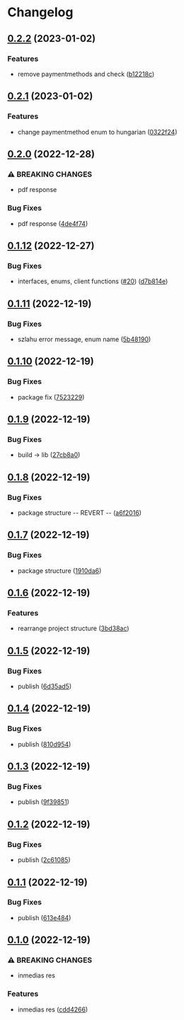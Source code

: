 # Changelog

## [0.2.2](https://github.com/Tubee01/szamlazzhu-client/compare/v0.2.1...v0.2.2) (2023-01-02)


### Features

* remove paymentmethods and check ([b12218c](https://github.com/Tubee01/szamlazzhu-client/commit/b12218c4d6e160b5b792c5694a5d0bf9d52658b7))

## [0.2.1](https://github.com/Tubee01/szamlazzhu-client/compare/v0.2.0...v0.2.1) (2023-01-02)


### Features

* change paymentmethod enum to hungarian ([0322f24](https://github.com/Tubee01/szamlazzhu-client/commit/0322f24fecce2714f32cbf2763ffe0eec981002c))

## [0.2.0](https://github.com/Tubee01/szamlazzhu-client/compare/v0.1.12...v0.2.0) (2022-12-28)


### ⚠ BREAKING CHANGES

* pdf response

### Bug Fixes

* pdf response ([4de4f74](https://github.com/Tubee01/szamlazzhu-client/commit/4de4f740807b800a14f024cea8162c8631967447))

## [0.1.12](https://github.com/Tubee01/szamlazzhu-client/compare/v0.1.11...v0.1.12) (2022-12-27)


### Bug Fixes

* interfaces, enums, client functions ([#20](https://github.com/Tubee01/szamlazzhu-client/issues/20)) ([d7b814e](https://github.com/Tubee01/szamlazzhu-client/commit/d7b814e9fc05e0e886b25d4bf6428e14bfb43ce6))

## [0.1.11](https://github.com/Tubee01/szamlazzhu-client/compare/v0.1.10...v0.1.11) (2022-12-19)


### Bug Fixes

* szlahu error message, enum name ([5b48190](https://github.com/Tubee01/szamlazzhu-client/commit/5b4819052cd2d8fe54258d090aa59027f92bd5ef))

## [0.1.10](https://github.com/Tubee01/szamlazzhu-client/compare/v0.1.9...v0.1.10) (2022-12-19)


### Bug Fixes

* package fix ([7523229](https://github.com/Tubee01/szamlazzhu-client/commit/7523229a2a077ac74ce4c8406b0739dbd37da61e))

## [0.1.9](https://github.com/Tubee01/szamlazzhu-client/compare/v0.1.8...v0.1.9) (2022-12-19)


### Bug Fixes

* build -&gt; lib ([27cb8a0](https://github.com/Tubee01/szamlazzhu-client/commit/27cb8a0b17e6e14a65201637b78cd502009318c1))

## [0.1.8](https://github.com/Tubee01/szamlazzhu-client/compare/v0.1.7...v0.1.8) (2022-12-19)


### Bug Fixes

* package structure -- REVERT -- ([a6f2016](https://github.com/Tubee01/szamlazzhu-client/commit/a6f201678728eeb8b3dce833d2986d42a121f911))

## [0.1.7](https://github.com/Tubee01/szamlazzhu-client/compare/v0.1.6...v0.1.7) (2022-12-19)


### Bug Fixes

* package structure ([1910da6](https://github.com/Tubee01/szamlazzhu-client/commit/1910da6f9f5964107f66699ab64ad337aba74679))

## [0.1.6](https://github.com/Tubee01/szamlazzhu-client/compare/v0.1.5...v0.1.6) (2022-12-19)


### Features

* rearrange project structure ([3bd38ac](https://github.com/Tubee01/szamlazzhu-client/commit/3bd38ac9d2ede869769083d571214a07dd0485f9))

## [0.1.5](https://github.com/Tubee01/szamlazzhu-client/compare/v0.1.4...v0.1.5) (2022-12-19)


### Bug Fixes

* publish ([6d35ad5](https://github.com/Tubee01/szamlazzhu-client/commit/6d35ad5fc37a1c401b03a5dda5270292c0e8eb90))

## [0.1.4](https://github.com/Tubee01/szamlazzhu-client/compare/v0.1.3...v0.1.4) (2022-12-19)


### Bug Fixes

* publish ([810d954](https://github.com/Tubee01/szamlazzhu-client/commit/810d9543090fc626ca4a4cc061afc238d8c297bc))

## [0.1.3](https://github.com/Tubee01/szamlazzhu-client/compare/v0.1.2...v0.1.3) (2022-12-19)


### Bug Fixes

* publish ([9f39851](https://github.com/Tubee01/szamlazzhu-client/commit/9f39851531c7c0dbcfbba29e976fb10ed9764b2b))

## [0.1.2](https://github.com/Tubee01/szamlazzhu-client/compare/v0.1.1...v0.1.2) (2022-12-19)


### Bug Fixes

* publish ([2c61085](https://github.com/Tubee01/szamlazzhu-client/commit/2c610858d84154d6f6023ee119a88eff2077e9df))

## [0.1.1](https://github.com/Tubee01/szamlazzhu-client/compare/v0.1.0...v0.1.1) (2022-12-19)


### Bug Fixes

* publish ([613e484](https://github.com/Tubee01/szamlazzhu-client/commit/613e484d7318d283e550fba3457aa72eb93f15b1))

## [0.1.0](https://github.com/Tubee01/szamlazzhu-client/compare/v0.0.0...v0.1.0) (2022-12-19)


### ⚠ BREAKING CHANGES

* inmedias res

### Features

* inmedias res ([cdd4266](https://github.com/Tubee01/szamlazzhu-client/commit/cdd42669c8a040c4ae0d27ddeb62313311526978))
